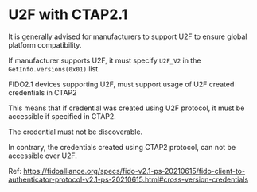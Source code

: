 # U2F with CTAP2.1

It is generally advised for manufacturers to support U2F to ensure global platform compatibility.

If manufacturer supports U2F, it must specify `U2F_V2` in the `GetInfo.versions(0x01)` list.

FIDO2.1 devices supporting U2F, must support usage of U2F created credentials in CTAP2

This means that if credential was created using U2F protocol, it must be accessible if specified in CTAP2.

The credential must not be discoverable.

In contrary, the credentials created using CTAP2 protocol, can not be accessible over U2F.


Ref: https://fidoalliance.org/specs/fido-v2.1-ps-20210615/fido-client-to-authenticator-protocol-v2.1-ps-20210615.html#cross-version-credentials